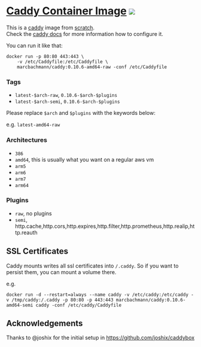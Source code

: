 # [Caddy Container Image](https://github.com/marcbachmann/caddy) [![](https://img.shields.io/docker/automated/marcbachmann/caddy.svg)](https://hub.docker.com/r/marcbachmann/caddy)

This is a [caddy] image from [scratch].  
Check the [caddy docs] for more information how to configure it.

You can run it like that:
```
docker run -p 80:80 443:443 \
    -v /etc/Caddyfile:/etc/Caddyfile \
    marcbachmann/caddy:0.10.6-amd64-raw -conf /etc/Caddyfile
```

### Tags
- `latest-$arch-raw`, `0.10.6-$arch-$plugins`
- `latest-$arch-semi`, `0.10.6-$arch-$plugins`

Please replace `$arch` and `$plugins` with the keywords below:

e.g. `latest-amd64-raw`

### Architectures
- `386`
- `amd64`, this is usually what you want on a regular aws vm
- `arm5`
- `arm6`
- `arm7`
- `arm64`

### Plugins
- `raw`, no plugins
- `semi`, http.cache,http.cors,http.expires,http.filter,http.prometheus,http.realip,http.reauth

## SSL Certificates

Caddy mounts writes all ssl certificates into `/.caddy`. So if you want to persist them, you can mount a volume there.

e.g.
```
docker run -d --restart=always --name caddy -v /etc/caddy:/etc/caddy -v /tmp/caddy:/.caddy -p 80:80 -p 443:443 marcbachmann/caddy:0.10.6-amd64-semi caddy -conf /etc/caddy/Caddyfile
```

## Acknowledgements

Thanks to @joshix for the initial setup in https://github.com/joshix/caddybox

[caddy]: https://caddyserver.com
[caddy docs]: https://caddyserver.com/docs
[scratch]: https://hub.docker.com/_/scratch/
